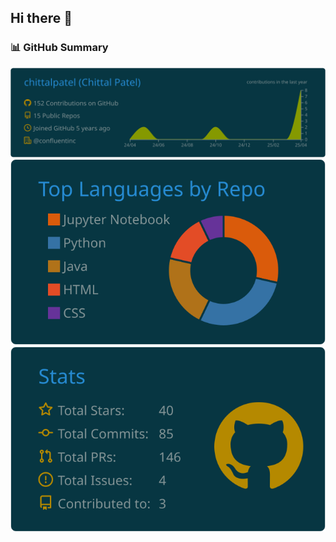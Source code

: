## Hi there 👋

### 📊 GitHub Summary

![](https://raw.githubusercontent.com/chittalpatel/chittalpatel/main/profile-summary-card-output/solarized_dark/0-profile-details.svg)
![](https://raw.githubusercontent.com/chittalpatel/chittalpatel/main/profile-summary-card-output/solarized_dark/1-repos-per-language.svg)
![](https://raw.githubusercontent.com/chittalpatel/chittalpatel/main/profile-summary-card-output/solarized_dark/3-stats.svg)
